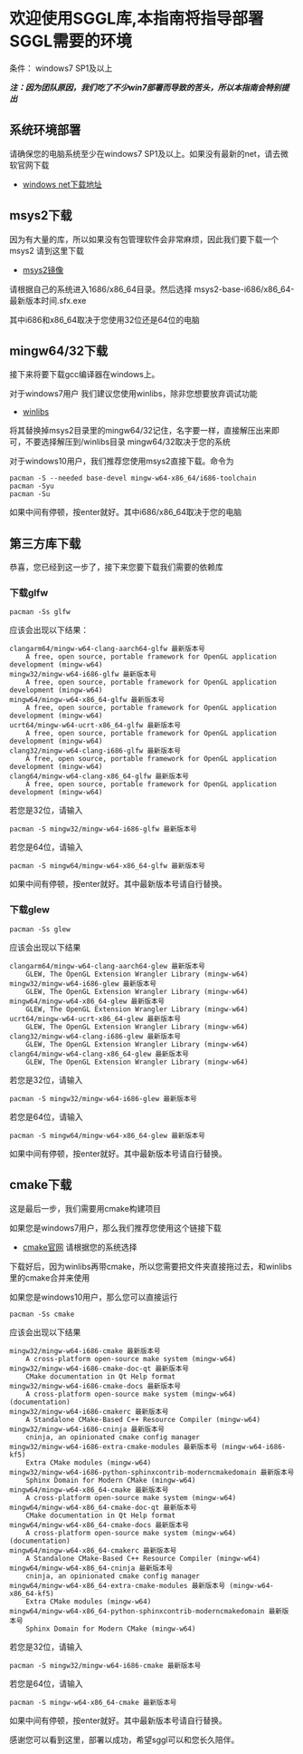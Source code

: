 # 欢迎使用SGGL库,本指南将指导部署SGGL需要的环境

条件： windows7 SP1及以上

***注：因为团队原因，我们吃了不少win7部署而导致的苦头，所以本指南会特别提出***

## 系统环境部署
请确保您的电脑系统至少在windows7 SP1及以上。如果没有最新的net，请去微软官网下载
- [windows net下载地址](https://dotnet.microsoft.com/zh-cn/download/dotnet-framework)

## msys2下载
因为有大量的库，所以如果没有包管理软件会非常麻烦，因此我们要下载一个msys2
请到这里下载
- [msys2镜像](https://mirrors.tuna.tsinghua.edu.cn/msys2/distrib/)

请根据自己的系统进入1686/x86_64目录。然后选择 msys2-base-i686/x86_64-最新版本时间.sfx.exe

其中i686和x86_64取决于您使用32位还是64位的电脑

## mingw64/32下载
接下来将要下载gcc编译器在windows上。

对于windows7用户 我们建议您使用winlibs，除非您想要放弃调试功能
- [winlibs](https://winlibs.com/)

将其替换掉msys2目录里的mingw64/32记住，名字要一样，直接解压出来即可，不要选择解压到/winlibs目录
mingw64/32取决于您的系统

对于windows10用户，我们推荐您使用msys2直接下载。命令为
``` shell
pacman -S --needed base-devel mingw-w64-x86_64/i686-toolchain
pacman -Syu
pacman -Su
```
如果中间有停顿，按enter就好。其中i686/x86_64取决于您的电脑

## 第三方库下载
恭喜，您已经到这一步了，接下来您要下载我们需要的依赖库

### 下载glfw

``` shell
pacman -Ss glfw
```
应该会出现以下结果：
``` shell
clangarm64/mingw-w64-clang-aarch64-glfw 最新版本号
    A free, open source, portable framework for OpenGL application development (mingw-w64)
mingw32/mingw-w64-i686-glfw 最新版本号
    A free, open source, portable framework for OpenGL application development (mingw-w64)
mingw64/mingw-w64-x86_64-glfw 最新版本号
    A free, open source, portable framework for OpenGL application development (mingw-w64)
ucrt64/mingw-w64-ucrt-x86_64-glfw 最新版本号
    A free, open source, portable framework for OpenGL application development (mingw-w64)
clang32/mingw-w64-clang-i686-glfw 最新版本号
    A free, open source, portable framework for OpenGL application development (mingw-w64)
clang64/mingw-w64-clang-x86_64-glfw 最新版本号
    A free, open source, portable framework for OpenGL application development (mingw-w64)
```
若您是32位，请输入
```shell
pacman -S mingw32/mingw-w64-i686-glfw 最新版本号
```
若您是64位，请输入
```shell
pacman -S mingw64/mingw-w64-x86_64-glfw 最新版本号
```
如果中间有停顿，按enter就好。其中最新版本号请自行替换。

### 下载glew

``` shell
pacman -Ss glew
```
应该会出现以下结果
``` shell
clangarm64/mingw-w64-clang-aarch64-glew 最新版本号
    GLEW, The OpenGL Extension Wrangler Library (mingw-w64)
mingw32/mingw-w64-i686-glew 最新版本号
    GLEW, The OpenGL Extension Wrangler Library (mingw-w64)
mingw64/mingw-w64-x86_64-glew 最新版本号 
    GLEW, The OpenGL Extension Wrangler Library (mingw-w64)
ucrt64/mingw-w64-ucrt-x86_64-glew 最新版本号
    GLEW, The OpenGL Extension Wrangler Library (mingw-w64)
clang32/mingw-w64-clang-i686-glew 最新版本号
    GLEW, The OpenGL Extension Wrangler Library (mingw-w64)
clang64/mingw-w64-clang-x86_64-glew 最新版本号
    GLEW, The OpenGL Extension Wrangler Library (mingw-w64)

```
若您是32位，请输入
```shell
pacman -S mingw32/mingw-w64-i686-glew 最新版本号
```
若您是64位，请输入
```shell
pacman -S mingw64/mingw-w64-x86_64-glew 最新版本号
```
如果中间有停顿，按enter就好。其中最新版本号请自行替换。

## cmake下载
这是最后一步，我们需要用cmake构建项目

如果您是windows7用户，那么我们推荐您使用这个链接下载
- [cmake官网](https://cmake.org/download/)
请根据您的系统选择

下载好后，因为winlibs再带cmake，所以您需要把文件夹直接拖过去，和winlibs里的cmake合并来使用

如果您是windows10用户，那么您可以直接运行
``` shell
pacman -Ss cmake
```
应该会出现以下结果
``` shell
mingw32/mingw-w64-i686-cmake 最新版本号
    A cross-platform open-source make system (mingw-w64)
mingw32/mingw-w64-i686-cmake-doc-qt 最新版本号
    CMake documentation in Qt Help format
mingw32/mingw-w64-i686-cmake-docs 最新版本号
    A cross-platform open-source make system (mingw-w64) (documentation)
mingw32/mingw-w64-i686-cmakerc 最新版本号
    A Standalone CMake-Based C++ Resource Compiler (mingw-w64)
mingw32/mingw-w64-i686-cninja 最新版本号
    cninja, an opinionated cmake config manager
mingw32/mingw-w64-i686-extra-cmake-modules 最新版本号 (mingw-w64-i686-kf5)
    Extra CMake modules (mingw-w64)
mingw32/mingw-w64-i686-python-sphinxcontrib-moderncmakedomain 最新版本号
    Sphinx Domain for Modern CMake (mingw-w64)
mingw64/mingw-w64-x86_64-cmake 最新版本号
    A cross-platform open-source make system (mingw-w64)
mingw64/mingw-w64-x86_64-cmake-doc-qt 最新版本号
    CMake documentation in Qt Help format
mingw64/mingw-w64-x86_64-cmake-docs 最新版本号
    A cross-platform open-source make system (mingw-w64) (documentation)
mingw64/mingw-w64-x86_64-cmakerc 最新版本号
    A Standalone CMake-Based C++ Resource Compiler (mingw-w64)
mingw64/mingw-w64-x86_64-cninja 最新版本号
    cninja, an opinionated cmake config manager
mingw64/mingw-w64-x86_64-extra-cmake-modules 最新版本号 (mingw-w64-x86_64-kf5)
    Extra CMake modules (mingw-w64)
mingw64/mingw-w64-x86_64-python-sphinxcontrib-moderncmakedomain 最新版本号
    Sphinx Domain for Modern CMake (mingw-w64)
```
若您是32位，请输入
```shell
pacman -S mingw32/mingw-w64-i686-cmake 最新版本号
```
若您是64位，请输入
```shell
pacman -S mingw-w64-x86_64-cmake 最新版本号
```
如果中间有停顿，按enter就好。其中最新版本号请自行替换。

感谢您可以看到这里，部署以成功，希望sggl可以和您长久陪伴。